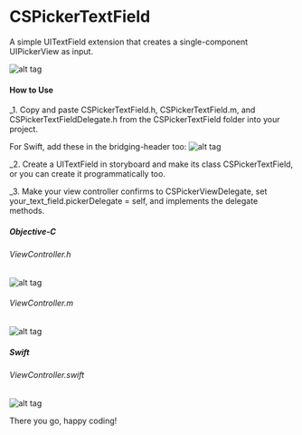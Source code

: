 # CSPickerTextField
A simple UITextField extension that creates a single-component UIPickerView as input.


![alt tag](https://raw.github.com/newcseanc/CSPickerTextField/master/Assets/Demo_scaled.gif)




#### How to Use
_1. Copy and paste CSPickerTextField.h, CSPickerTextField.m, and CSPickerTextFieldDelegate.h from the CSPickerTextField folder into your project.

For Swift, add these in the bridging-header too:
![alt tag](https://raw.github.com/newcseanc/CSPickerTextField/master/Assets/Swift-1.png)


_2. Create a UITextField in storyboard and make its class CSPickerTextField, or you can create it programmatically too.


_3. Make your view controller confirms to CSPickerViewDelegate, set your_text_field.pickerDelegate = self, and implements the delegate methods.



##### Objective-C
###### ViewController.h
![alt tag](https://raw.github.com/newcseanc/CSPickerTextField/master/Assets/ObjC-1.png)




###### ViewController.m
![alt tag](https://raw.github.com/newcseanc/CSPickerTextField/master/Assets/ObjC-2.png)




##### Swift
###### ViewController.swift
![alt tag](https://raw.github.com/newcseanc/CSPickerTextField/master/Assets/Swift-2.png)


There you go, happy coding!

